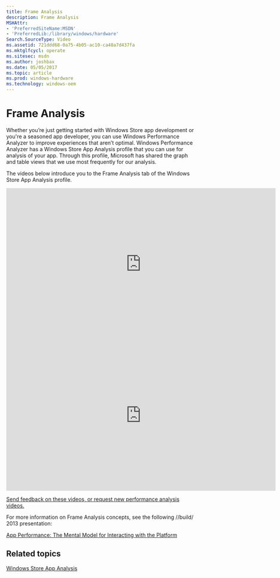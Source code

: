 ```yaml
---
title: Frame Analysis
description: Frame Analysis
MSHAttr:
- 'PreferredSiteName:MSDN'
- 'PreferredLib:/library/windows/hardware'
Search.SourceType: Video
ms.assetid: 721ddd68-0a75-4b05-ac10-ca48a7d437fa
ms.mktglfcycl: operate
ms.sitesec: msdn
ms.author: joshbax
ms.date: 05/05/2017
ms.topic: article
ms.prod: windows-hardware
ms.technology: windows-oem
---
```


# Frame Analysis


Whether you’re just getting started with Windows Store app development or you're a seasoned app developer, you can use Windows Performance Analyzer to improve experiences that aren’t optimal. Windows Performance Analyzer has a Windows Store App Analysis profile that you can use for analysis of your app. Through this profile, Microsoft has shared the graph and table views that we use most frequently for our analysis.

The videos below introduce you to the Frame Analysis tab of the Windows Store App Analysis profile.

<iframe src="https://hubs-video.ssl.catalog.video.msn.com/embed/82711169-ea06-43c3-9e94-b86db2fdf402/IA?csid=ux-en-us&MsnPlayerLeadsWith=html&PlaybackMode=Inline&MsnPlayerDisplayShareBar=false&MsnPlayerDisplayInfoButton=false&iframe=true&QualityOverride=HD" width="720" height="405" allowFullScreen="true" frameBorder="0" scrolling="no"></iframe>

<iframe src="https://hubs-video.ssl.catalog.video.msn.com/embed/fb509ed2-954e-485b-95f7-294793c2e145/IA?csid=ux-en-us&MsnPlayerLeadsWith=html&PlaybackMode=Inline&MsnPlayerDisplayShareBar=false&MsnPlayerDisplayInfoButton=false&iframe=true&QualityOverride=HD" width="720" height="405" allowFullScreen="true" frameBorder="0" scrolling="no"></iframe>

[Send feedback on these videos, or request new performance analysis videos.](mailto:lhdocfb@microsoft.com?subject=HCKTestLevelsVIDEO&body=%0D%0A%0D%0AMicrosoft%20uses%20your%20feedback%20to%20improve%20its%20products,%20services%20and%20documentation.%20While%20we%20are%20investigating%20the%20issue%20you%20report,%20we%20may%20send%20e-mail%20to%20you%20to%20ask%20for%20further%20details%20or%20clarification%20on%20the%20feedback%20you%20send%20to%20us,%20and%20we%20may%20send%20e-mail%20to%20you%20to%20let%20you%20know%20that%20your%20feedback%20has%20been%20addressed.%C2%A0%20We%20do%20not%20use%20your%20e-mail%20address%20for%20any%20other%20purpose.%0D%0AFor%20technical%20support,%20contact%20http://go.microsoft.com/fwlink/?LinkId=143702.%0D%0A%0D%0A%20For%20further%20information%20about%20the%20Microsoft%20Online%20Privacy%20Statement,%20please%20see%20http://go.microsoft.com/fwlink/?LinkId=143701.)

For more information on Frame Analysis concepts, see the following //build/ 2013 presentation:

[App Performance: The Mental Model for Interacting with the Platform](http://go.microsoft.com/fwlink/p/?LinkId=328188)

## Related topics


[Windows Store App Analysis](windows-store-app-analysis.md)

 

 







